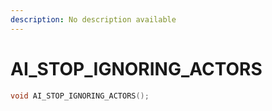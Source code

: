 ```yaml
---
description: No description available 
---
```


# AI_STOP_IGNORING_ACTORS

```cpp
void AI_STOP_IGNORING_ACTORS();
```
